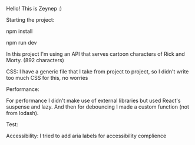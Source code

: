 Hello! This is Zeynep :)

Starting the project:

npm install

npm run dev


In this project I'm using an API that serves cartoon characters of Rick and Morty. (892 characters)

CSS: I have a generic file that I take from project to project, so I didn't write too much CSS for this, no worries

Performance:

For performance I didn't make use of external libraries but used React's suspense and lazy.
And then for debouncing I made a custom function (not from lodash).

Test:


Accessibility:
I tried to add aria labels for accessibility complience

